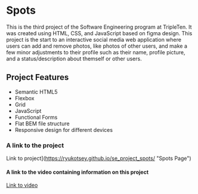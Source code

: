 # Spots

This is the third project of the Software Engineering program at TripleTen. It was created using HTML, CSS, and JavaScript based on figma design. This project is the start to an interactive social media web application where users can add and remove photos, like photos of other users, and make a few minor adjustments to their profile such as their name, profile picture, and a status/description about themself or other users.

## Project Features

- Semantic HTML5
- Flexbox
- Grid
- JavaScript
- Functional Forms
- Flat BEM file structure
- Responsive design for different devices

### A link to the project

Link to project](https://ryukotsey.github.io/se_project_spots/ "Spots Page")

#### A link to the video containing information on this project

[Link to video](https://drive.google.com/file/d/1CHFFblwMCbDb2sxo24UFf7nIwozfs0qJ/view?usp=sharing "Spots Video")
